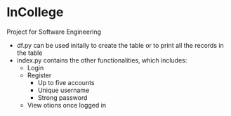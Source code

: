 # InCollege
Project for Software Engineering

- df.py can be used initally to create the table or to print all the records in the table
- index.py contains the other functionalities, which includes:
  - Login
  - Register
    * Up to five accounts
    * Unique username
    * Strong password
  - View otions once logged in
